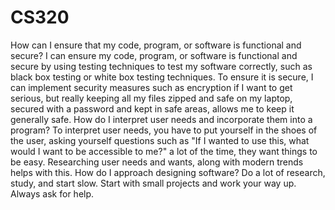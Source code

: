 # CS320
How can I ensure that my code, program, or software is functional and secure?
I can ensure my code, program, or software is functional and secure by using testing techniques to test my software correctly, such as black box testing or white box testing techniques. To ensure it is secure, I can implement security measures such as encryption if I want to get serious, but really keeping all my files zipped and safe on my laptop, secured with a password and kept in safe areas, allows me to keep it generally safe. 
How do I interpret user needs and incorporate them into a program?
To interpret user needs, you have to put yourself in the shoes of the user, asking yourself questions such as "If I wanted to use this, what would I want to be accessible to me?" a lot of the time, they want things to be easy. Researching user needs and wants, along with modern trends helps with this. 
How do I approach designing software?
Do a lot of research, study, and start slow. Start with small projects and work your way up. Always ask for help. 
